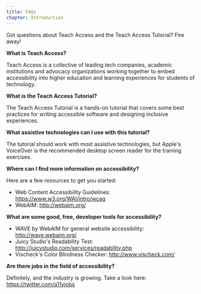 ```yaml
---
title: FAQs
chapter: Introduction
---
```

Got questions about Teach Access and the Teach Access Tutorial? Fire away!

**What is Teach Access?**

Teach Access is a collective of leading tech companies, academic institutions and advocacy organizations working together to embed accessibility into higher education and learning experiences for students of technology.

**What is the Teach Access Tutorial?**

The Teach Access Tutorial is a hands-on tutorial that covers some best practices for writing accessible software and designing inclusive experiences.

**What assistive technologies can I use with this tutorial?**

The tutorial should work with most assistive technologies, but Apple's VoiceOver is the recommended desktop screen reader for the training exercises.

**Where can I find more information on accessibility?**

Here are a few resources to get you started:
- Web Content Accessibility Guidelines: <https://www.w3.org/WAI/intro/wcag>
- WebAIM: <http://webaim.org/>

**What are some good, free, developer tools for accessibility?**

- WAVE by WebAIM for general website accessibility: <http://wave.webaim.org/>
- Juicy Studio's Readability Test: 
<http://juicystudio.com/services/readability.php>
- Vischeck's Color Blindness Checker: <http://www.vischeck.com/>

**Are there jobs in the field of accessibility?**

Definitely, and the industry is growing. Take a look here: <https://twitter.com/a11yjobs>
